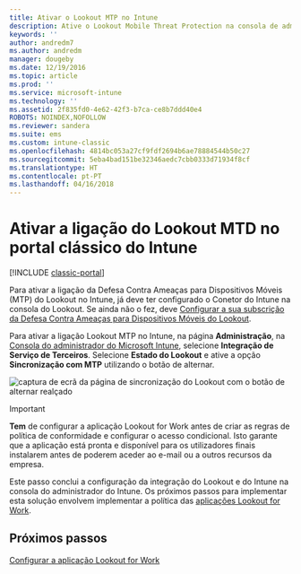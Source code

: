 ```yaml
---
title: Ativar o Lookout MTP no Intune
description: Ative o Lookout Mobile Threat Protection na consola de administração do Intune.
keywords: ''
author: andredm7
ms.author: andredm
manager: dougeby
ms.date: 12/19/2016
ms.topic: article
ms.prod: ''
ms.service: microsoft-intune
ms.technology: ''
ms.assetid: 2f835fd0-4e62-42f3-b7ca-ce8b7ddd40e4
ROBOTS: NOINDEX,NOFOLLOW
ms.reviewer: sandera
ms.suite: ems
ms.custom: intune-classic
ms.openlocfilehash: 4814bc053a27cf9fdf2694b6ae78884544b50c27
ms.sourcegitcommit: 5eba4bad151be32346aedc7cbb0333d71934f8cf
ms.translationtype: HT
ms.contentlocale: pt-PT
ms.lasthandoff: 04/16/2018
---
```

# <a name="enable-lookout-mtd-connection-in-the-intune-classic-portal"></a>Ativar a ligação do Lookout MTD no portal clássico do Intune

[!INCLUDE [classic-portal](../includes/classic-portal.md)]

Para ativar a ligação da Defesa Contra Ameaças para Dispositivos Móveis (MTP) do Lookout no Intune, já deve ter configurado o Conetor do Intune na consola do Lookout.  Se ainda não o fez, deve [Configurar a sua subscrição da Defesa Contra Ameaças para Dispositivos Móveis do Lookout](setup-your-lookout-mtd-subscription.md).

Para ativar a ligação Lookout MTP no Intune, na página **Administração**, na [Consola do administrador do Microsoft Intune](https://manage.microsoft.com), selecione **Integração de Serviço de Terceiros**. Selecione **Estado do Lookout** e ative a opção **Sincronização com MTP** utilizando o botão de alternar.

![captura de ecrã da página de sincronização do Lookout com o botão de alternar realçado](../media/mtp/lookout-intune-synchronization.png)

>[!IMPORTANT]
> **Tem** de configurar a aplicação Lookout for Work antes de criar as regras de política de conformidade e configurar o acesso condicional. Isto garante que a aplicação está pronta e disponível para os utilizadores finais instalarem antes de poderem aceder ao e-mail ou a outros recursos da empresa.

Este passo conclui a configuração da integração do Lookout e do Intune na consola do administrador do Intune.  Os próximos passos para implementar esta solução envolvem implementar a política das [aplicações Lookout for Work](/intune-classic/deploy-use/device-threat-protection-policy).


## <a name="next-steps"></a>Próximos passos
[Configurar a aplicação Lookout for Work ](/intune-classic/deploy-use/device-threat-protection-apps)
